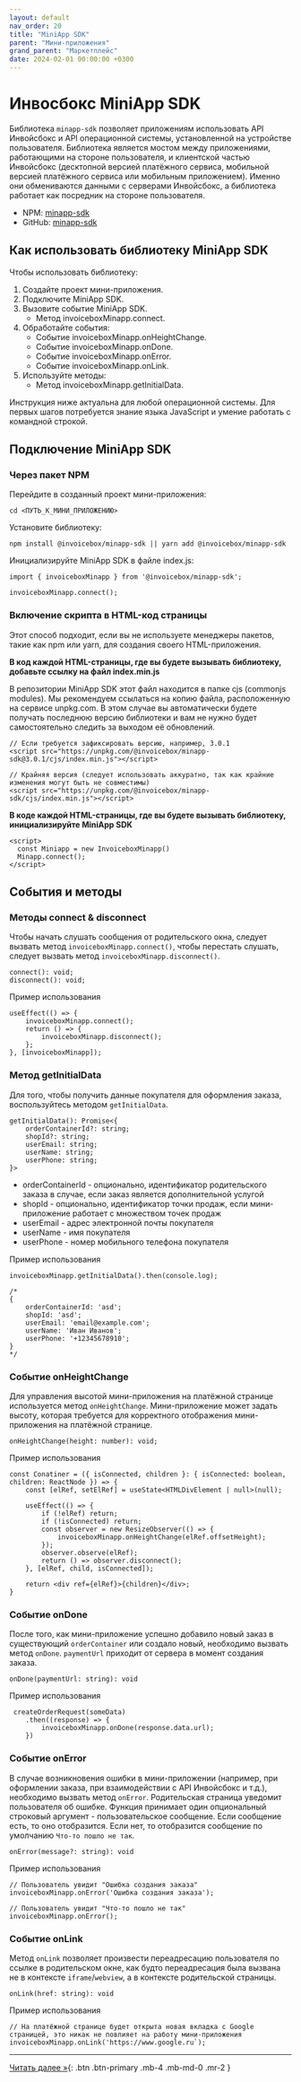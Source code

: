 ```yaml
---
layout: default
nav_order: 20
title: "MiniApp SDK"
parent: "Мини-приложения"
grand_parent: "Маркетплейс"
date: 2024-02-01 00:00:00 +0300
---
```


# Инвосбокс MiniApp SDK

Библиотека `minapp-sdk` позволяет приложениям использовать API Инвойсбокс и API операционной системы, установленной на устройстве пользователя.
Библиотека является мостом между приложениями, работающими на стороне пользователя, и клиентской частью Инвойсбокс (десктопной версией платёжного
сервиса, мобильной версией платёжного сервиса или мобильным приложением). Именно они обмениваются данными с серверами Инвойсбокс, а библиотека
работает как посредник на стороне пользователя.

- NPM: [minapp-sdk](https://www.npmjs.com/package/@invoicebox/minapp-sdk)
- GitHub: [minapp-sdk](https://github.com/InvoiceBox/invoicebox-minapp-sdk)

## Как использовать библиотеку MiniApp SDK

Чтобы использовать библиотеку:

1. Создайте проект мини-приложения.
2. Подключите MiniApp SDK.
3. Вызовите событие MiniApp SDK.
   - Метод invoiceboxMinapp.connect.
4. Обработайте события:
   - Событие invoiceboxMinapp.onHeightChange.
   - Событие invoiceboxMinapp.onDone.
   - Событие invoiceboxMinapp.onError.
   - Событие invoiceboxMinapp.onLink.
5. Используйте методы:
   - Метод invoiceboxMinapp.getInitialData.

Инструкция ниже актуальна для любой операционной системы. Для первых шагов потребуется знание языка JavaScript и умение работать с командной строкой.

## Подключение MiniApp SDK

### Через пакет NPM

Перейдите в созданный проект мини-приложения:

```
cd <ПУТЬ_К_МИНИ_ПРИЛОЖЕНИЮ>
```

Установите библиотеку:

```
npm install @invoicebox/minapp-sdk || yarn add @invoicebox/minapp-sdk
```

Инициализируйте MiniApp SDK в файле index.js:

```
import { invoiceboxMinapp } from '@invoicebox/minapp-sdk';

invoiceboxMinapp.connect(); 
```


### Включение скрипта в HTML-код страницы

Этот способ подходит, если вы не используете менеджеры пакетов, такие как npm или yarn, для создания своего HTML-приложения.

**В код каждой HTML-страницы, где вы будете вызывать библиотеку, добавьте ссылку на файл index.min.js**

В репозитории MiniApp SDK этот файл находится в папке cjs (commonjs modules). Мы рекомендуем ссылаться на копию файла, расположенную
на сервисе unpkg.com. В этом случае вы автоматически будете получать последнюю версию библиотеки и вам не нужно будет самостоятельно
следить за выходом её обновлений.

```
// Если требуется зафиксировать версию, например, 3.0.1
<script src="https://unpkg.com/@invoicebox/minapp-sdk@3.0.1/cjs/index.min.js"></script>

// Крайняя версия (следует использовать аккуратно, так как крайние изменения могут быть не совместимы)
<script src="https://unpkg.com/@invoicebox/minapp-sdk/cjs/index.min.js"></script>
```

**В коде каждой HTML-страницы, где вы будете вызывать библиотеку, инициализируйте MiniApp SDK**

```
<script>
  const Miniapp = new InvoiceboxMinapp()
  Minapp.connect();
</script>
```

## События и методы

### Методы connect & disconnect

Чтобы начать слушать сообщения от родительского окна, следует вызвать метод `invoiceboxMinapp.connect()`,
чтобы перестать слушать, следует вызвать метод `invoiceboxMinapp.disconnect()`.

```
connect(): void;
disconnect(): void;
```

Пример использования

```
useEffect(() => {
    invoiceboxMinapp.connect();
    return () => {
        invoiceboxMinapp.disconnect();
    };
}, [invoiceboxMinapp]);
```

### Метод getInitialData

Для того, чтобы получить данные покупателя для оформления заказа, воспользуйтесь методом `getInitialData`.

```
getInitialData(): Promise<{
    orderContainerId?: string;
    shopId?: string;
    userEmail: string;
    userName: string;
    userPhone: string;
}>
```

- orderContainerId - опционально, идентификатор родительского заказа в случае, если заказ является дополнительной услугой
- shopId - опционально, идентификатор точки продаж, если мини-приложение работает с множеством точек продаж
- userEmail - адрес электронной почты покупателя
- userName - имя покупателя
- userPhone - номер мобильного телефона покупателя

Пример использования

```
invoiceboxMinapp.getInitialData().then(console.log);

/*
{
    orderContainerId: 'asd';
    shopId: 'asd';
    userEmail: 'email@example.com';
    userName: 'Иван Иванов';
    userPhone: '+12345678910';
}
*/
```

### Событие onHeightChange

Для управления высотой мини-приложения на платёжной странице используется метод `onHeightChange`.
Мини-приложение может задать высоту, которая требуется для корректного отображения мини-приложения
на платёжной странице.

```
onHeightChange(height: number): void;
```

Пример использования

```
const Conatiner = ({ isConnected, children }: { isConnected: boolean, children: ReactNode }) => {
    const [elRef, setElRef] = useState<HTMLDivElement | null>(null);

    useEffect(() => {
        if (!elRef) return;
        if (!isConnected) return;
        const observer = new ResizeObserver(() => {
            invoiceboxMinapp.onHeightChange(elRef.offsetHeight);
        });
        observer.observe(elRef);
        return () => observer.disconnect();
    }, [elRef, child, isConnected]);

    return <div ref={elRef}>{children}</div>;
}
```

### Событие onDone

После того, как мини-приложение успешно добавило новый заказ в существующий `orderContainer` или создало новый,
необходимо вызвать метод `onDone`. `paymentUrl` приходит от сервера в момент создания заказа.

```
onDone(paymentUrl: string): void
```

Пример использования

```
 createOrderRequest(someData)
    .then((response) => {
        invoiceboxMinapp.onDone(response.data.url);
    })
```

### Событие onError

В случае возникновения ошибки в мини-приложении (например, при оформлении заказа, при взаимодействии с API Инвойсбокс и т.д.),
необходимо вызвать метод `onError`. Родительская страница уведомит пользователя об ошибке. Функция принимает один опциональный
строковый аргумент - пользовательское сообщение. Если сообщение есть, то оно отобразится. Если нет, то отобразится сообщение
по умолчанию `Что-то пошло не так`.

```
onError(message?: string): void
```

Пример использования

```
// Пользователь увидит "Ошибка создания заказа"
invoiceboxMinapp.onError('Ошибка создания заказа');

// Пользователь увидит "Что-то пошло не так"
invoiceboxMinapp.onError();
```

### Событие onLink

Метод `onLink` позволяет произвести переадресацию пользователя по ссылке в родительском окне, как будто переадресация была
вызвана не в контексте `iframe`/`webview`, а в контексте родительской страницы.

```
onLink(href: string): void
```

Пример использования

```
// На платёжной странице будет открыта новая вкладка с Google страницей, это никак не повлияет на работу мини-приложения
invoiceboxMinapp.onLink('https://www.google.ru`);
```

---

[Читать далее &raquo;](/docs/marketplace/create/){: .btn .btn-primary .mb-4 .mb-md-0 .mr-2 }
